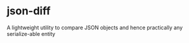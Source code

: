 # json-diff
A lightweight utility to compare JSON objects and hence practically any serialize-able entity
